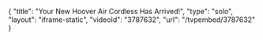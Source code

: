 {
    "title": "Your New Hoover Air Cordless Has Arrived!",
    "type": "solo",
    "layout": "iframe-static",
    "videoId": "3787632",
    "url": "\/tvpembed\/3787632"
}